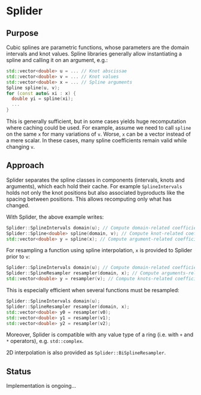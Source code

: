 # Splider

## Purpose

Cubic splines are parametric functions, whose parameters are the domain intervals and knot values.
Spline libraries generally allow instantiating a spline and calling it on an argument, e.g.:

```cpp
std::vector<double> u = ... // Knot abscissae
std::vector<double> v = ... // Knot values
std::vector<double> x = ... // Spline arguments
Spline spline(u, v);
for (const auto& xi : x) {
  double yi = spline(xi);
  ...
}
```

This is generally sufficient, but in some cases yields huge recomputation where caching could be used.
For example, assume we need to call `spline` on the same `x` for many variations of `v`.
Worse, `x` can be a vector instead of a mere scalar.
In these cases, many spline coefficients remain valid while changing `v`.

## Approach

Splider separates the spline classes in components (intervals, knots and arguments), which each hold their cache.
For example `SplineIntervals` holds not only the knot positions but also associated byproducts like the spacing between positions.
This allows recomputing only what has changed.

With Splider, the above example writes:

```cpp
Splider::SplineIntervals domain(u); // Compute domain-related coefficients
Splider::Spline<double> spline(domain, v); // Compute knot-related coefficients
std::vector<double> y = spline(x); // Compute argument-related coefficients
```

For resampling a function using spline interpolation, `x` is provided to Splider prior to `v`:

```cpp
Splider::SplineIntervals domain(u); // Compute domain-related coefficients
Splider::SplineResampler resampler(domain, x); // Compute arguments-related coefficients
std::vector<double> y = resampler(v); // Compute knots-related coefficients
```

This is especially efficient when several functions must be resampled:

```cpp
Splider::SplineIntervals domain(u);
Splider::SplineResampler resampler(domain, x);
std::vector<double> y0 = resampler(v0);
std::vector<double> y1 = resampler(v1);
std::vector<double> y2 = resampler(v2);
```

Moreover, Splider is compatible with any value type of a ring (i.e. with `+` and `*` operators), e.g. `std::complex`.

2D interpolation is also provided as `Splider::BiSplineResampler`.

## Status

Implementation is ongoing...
